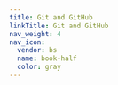 ```yaml
---
title: Git and GitHub
linkTitle: Git and GitHub
nav_weight: 4
nav_icon:
  vendor: bs
  name: book-half
  color: gray
---
```

